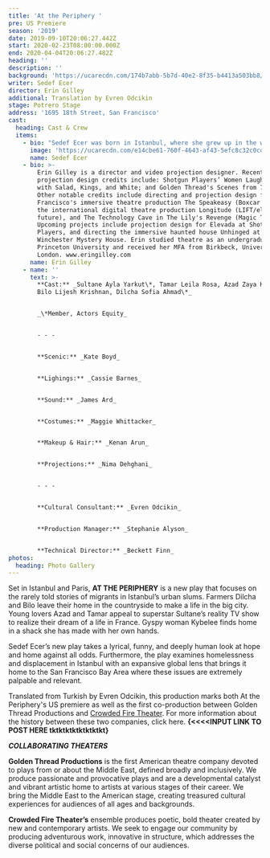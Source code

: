 ```yaml
---
title: 'At the Periphery '
pre: US Premiere
season: '2019'
date: 2019-09-10T20:06:27.442Z
start: 2020-02-23T08:00:00.000Z
end: 2020-04-04T20:06:27.482Z
heading: ''
description: ''
background: 'https://ucarecdn.com/174b7abb-5b7d-40e2-8f35-b4413a503bb8/'
writer: Sedef Ecer
director: Erin Gilley
additional: Translation by Evren Odcikin
stage: Potrero Stage
address: '1695 18th Street, San Francisco'
cast:
  heading: Cast & Crew
  items:
    - bio: "Sedef Ecer was born in Istanbul, where she grew up in the world of movie-making, theatre and television. She has written numerous articles or opinion pieces for national newspapers or magazines, novels, screenplays, explored new genres with transmedia stories and translated Charlotte Delbo, and Saint-Exupery's works into Turkish. But her major work is in the field of theater, in French. Now living in Paris and writing in French, her plays are published by Les Éditions de l'Amandier, Les Éditions l'Espace d'un Instant, Lansman and l'Avant-Scène in France, and translated into Polish, Turkish, Armenian, German, Greek, and English. Ms. Ecer's plays have been seen across Europe at venues including Metz Opera House, National Theatre Le Liberté, Théâtre du Peuple, Aalen Stadt Theater, and Théâtre National de Strasbourg. \r\n\nShe is one of the three women writers who founded the Parlement des Écrivaines \rFrancophones, and is entered in the 2014 Dictionnaire Universel des Créatrices (The Universal Dictionary of Women Creators Worldwide, supported by Unesco). She is represented by Zelig in France, Merlin Verlag in Germany, and Habitus in Turkey. https://www.sedefecer.com"
      image: 'https://ucarecdn.com/e14cbe61-760f-4643-af43-5efc8c32c0cd/'
      name: Sedef Ecer
    - bio: >-
        Erin Gilley is a director and video projection designer. Recent
        projection design credits include: Shotgun Players’ Women Laughing Alone
        with Salad, Kings, and White; and Golden Thread's Scenes from 71* Years.
        Other notable credits include directing and projection design for San
        Francisco's immersive theatre production The Speakeasy (Boxcar Theatre),
        the international digital theatre production Longitude (LIFT/elastic
        future), and The Technology Cave in The Lily's Revenge (Magic Theatre).
        Upcoming projects include projection design for Elevada at Shotgun
        Players, and directing the immersive haunted house Unhinged at
        Winchester Mystery House. Erin studied theatre as an undergraduate at
        Princeton University and received her MFA from Birkbeck, University of
        London. www.eringilley.com
      name: Erin Gilley
    - name: ''
      text: >-
        **Cast:** _Sultane Ayla Yarkut\*, Tamar Leila Rosa, Azad Zaya Kolia,
        Bilo Lijesh Krishnan, Dilcha Sofia Ahmad\*_


        _\*Member, Actors Equity_


        - - -


        **Scenic:** _Kate Boyd_


        **Lighings:** _Cassie Barnes_


        **Sound:** _James Ard_


        **Costumes:** _Maggie Whittacker_


        **Makeup & Hair:** _Kenan Arun_


        **Projections:** _Nima Dehghani_


        - - -


        **Cultural Consultant:** _Evren Odcikin_


        **Production Manager:** _Stephanie Alyson_


        **Technical Director:** _Beckett Finn_
photos:
  heading: Photo Gallery
---
```

Set in Istanbul and Paris, **AT THE PERIPHERY** is a new play that focuses on the rarely told stories of migrants in Istanbul’s urban slums. Farmers Dilcha and Bilo leave their home in the countryside to make a life in the big city. Young lovers Azad and Tamar appeal to superstar Sultane’s reality TV show to realize their dream of a life in France. Gyspy woman Kybelee finds home in a shack she has made with her own hands.

Sedef Ecer’s new play takes a lyrical, funny, and deeply human look at hope and home against all odds. Furthermore, the play examines homelessness and displacement in Istanbul with an expansive global lens that brings it home to the San Francisco Bay Area where these issues are extremely palpable and relevant. 

Translated from Turkish by Evren Odcikin, this production marks both At the Periphery's US premiere as well as the first co-production between Golden Thread Productions and [Crowded Fire Theater](crowdedfire.org). For more information about the history between these two companies, click here. **{<<<<INPUT LINK TO POST HERE tktktktktktktktkt}**

_**COLLABORATING THEATERS**_

**Golden Thread Productions** is the first American theatre company devoted to plays from or about the Middle East, defined broadly and inclusively. We produce passionate and provocative plays and are a developmental catalyst and vibrant artistic home to artists at various stages of their career. We bring the Middle East to the American stage, creating treasured cultural experiences for audiences of all ages and backgrounds.  

**Crowded Fire Theater’s** ensemble produces poetic, bold theater created by new and contemporary artists. We seek to engage our community by producing adventurous work, innovative in structure, which addresses the diverse political and social concerns of our audiences.
